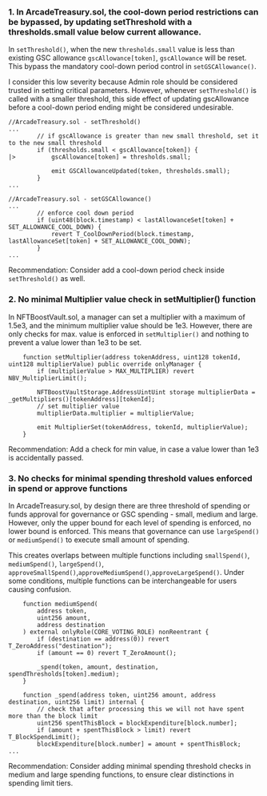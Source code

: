 ### 1. In ArcadeTreasury.sol, the cool-down period restrictions can be bypassed, by updating setThreshold with a thresholds.small value below current allowance.

In `setThreshold()`, when the new `thresholds.small` value is less than existing GSC allowance `gscAllowance[token]`, `gscAllowance` will be reset. This bypass the mandatory cool-down period control in `setGSCAllowance()`.

I consider this low severity because Admin role should be considered trusted in setting critical parameters. However, whenever `setThreshold()` is called with a smaller threshold, this side effect of updating gscAllowance before a cool-down period ending might be considered undesirable.

```solidity
//ArcadeTreasury.sol - setThreshold()
...
        // if gscAllowance is greater than new small threshold, set it to the new small threshold
        if (thresholds.small < gscAllowance[token]) {
|>          gscAllowance[token] = thresholds.small;

            emit GSCAllowanceUpdated(token, thresholds.small);
        }
...

```

```solidity
//ArcadeTreasury.sol - setGSCAllowance()
...
        // enforce cool down period
        if (uint48(block.timestamp) < lastAllowanceSet[token] + SET_ALLOWANCE_COOL_DOWN) {
            revert T_CoolDownPeriod(block.timestamp, lastAllowanceSet[token] + SET_ALLOWANCE_COOL_DOWN);
        }
...

```

Recommendation:
Consider add a cool-down period check inside `setThreshold()` as well.

### 2. No minimal Multiplier value check in setMultiplier() function
In NFTBoostVault.sol, a manager can set a multiplier with a maximum of 1.5e3, and the minimum multiplier value should be 1e3. However, there are only checks for max. value is enforced in `setMultiplier()` and nothing to prevent a value lower than 1e3 to be set.

```solidity
    function setMultiplier(address tokenAddress, uint128 tokenId, uint128 multiplierValue) public override onlyManager {
        if (multiplierValue > MAX_MULTIPLIER) revert NBV_MultiplierLimit();

        NFTBoostVaultStorage.AddressUintUint storage multiplierData = _getMultipliers()[tokenAddress][tokenId];
        // set multiplier value
        multiplierData.multiplier = multiplierValue;

        emit MultiplierSet(tokenAddress, tokenId, multiplierValue);
    }

```

Recommendation:
Add a check for min value, in case a value lower than 1e3 is accidentally passed.

### 3. No checks for minimal spending threshold values enforced in spend or approve functions
In ArcadeTreasury.sol, by design there are three threshold of spending or funds approval for governance or GSC spending - small, medium and large. However, only the upper bound for each level of spending is enforced, no lower bound is enforced.  This means that governance can use `largeSpend()` or `mediumSpend()` to execute small amount of spending.

This creates overlaps between multiple functions including `smallSpend()`, `mediumSpend()`, `largeSpend()`, `approveSmallSpend()`,`approveMediumSpend()`,`approveLargeSpend()`. Under some conditions, multiple functions can be interchangeable for users causing confusion.

```solidity
    function mediumSpend(
        address token,
        uint256 amount,
        address destination
    ) external onlyRole(CORE_VOTING_ROLE) nonReentrant {
        if (destination == address(0)) revert T_ZeroAddress("destination");
        if (amount == 0) revert T_ZeroAmount();

        _spend(token, amount, destination, spendThresholds[token].medium);
    }
```
```solidity
    function _spend(address token, uint256 amount, address destination, uint256 limit) internal {
        // check that after processing this we will not have spent more than the block limit
        uint256 spentThisBlock = blockExpenditure[block.number];
        if (amount + spentThisBlock > limit) revert T_BlockSpendLimit();
        blockExpenditure[block.number] = amount + spentThisBlock;
...
```
Recommendation:
Consider adding minimal spending threshold checks in medium and large spending functions, to ensure clear distinctions in spending limit tiers.